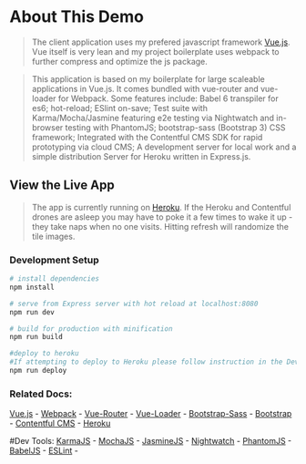 # About This Demo


> The client application uses my prefered javascript framework [Vue.js](http://vuejs.org/guide/).  Vue itself is very lean and my project boilerplate uses webpack to further compress and optimize the js package. 


> This application is based on my boilerplate for large scaleable applications in Vue.js. It comes bundled with vue-router and vue-loader for Webpack. Some features include: Babel 6 transpiler for es6; hot-reload; ESlint on-save; Test suite with Karma/Mocha/Jasmine featuring e2e testing via Nightwatch and in-browser testing with PhantomJS; bootstrap-sass (Bootstrap 3) CSS framework; Integrated with the Contentful CMS SDK for rapid prototyping via cloud CMS; A development server for local work and a simple distribution Server for Heroku written in Express.js. 

## View the Live App

> The app is currently running on [Heroku](https://preziapp.herokuapp.com/).  If the Heroku and Contentful drones are asleep you may have to poke it a few times to wake it up - they take naps when no one visits.  Hitting refresh will randomize the tile images.


### Development Setup

``` bash
# install dependencies
npm install

# serve from Express server with hot reload at localhost:8080
npm run dev

# build for production with minification
npm run build

#deploy to heroku
#If attempting to deploy to Heroku please follow instruction in the Dev center for setting up a new app.
npm run deploy

```

### Related Docs:
[Vue.js](http://vuejs.org/guide/) - 
[Webpack](https://webpack.github.io/docs/what-is-webpack.html) - 
[Vue-Router](http://vuejs.github.io/vue-router/en/index.html) - 
[Vue-Loader](http://vuejs.github.io/vue-loader) - 
[Bootstrap-Sass](https://github.com/twbs/bootstrap-sass) - 
[Bootstrap](http://bootstrapdocs.com/v3.0.3/docs/css/) -
[Contentful CMS](https://www.contentful.com/developers/docs/) -
[Heroku](https://devcenter.heroku.com/)

#Dev Tools:
[KarmaJS](https://karma-runner.github.io/0.13/index.html) - 
[MochaJS](https://mochajs.org/) - 
[JasmineJS](http://jasmine.github.io/2.4/introduction.html) - 
[Nightwatch](http://nightwatchjs.org/) - 
[PhantomJS](http://phantomjs.org/) - 
[BabelJS](https://babeljs.io/) - 
[ESLint](http://eslint.org/) -
